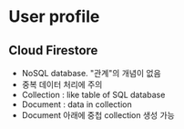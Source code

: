 # User profile

## Cloud Firestore

- NoSQL database. "관계"의 개념이 없음
- 중복 데이터 처리에 주의
- Collection : like table of SQL database
- Document : data in collection
- Document 아래에 중첩 collection 생성 가능
